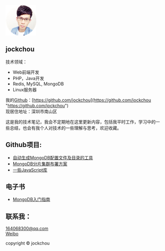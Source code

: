 <p><img class="logo" src="./img/head_small.png" alt="jockchou"></p>

## jockchou ##

技术领域：

- Web前端开发
- PHP，Java开发
- Redis, MySQL, MongoDB
- Linux服务器

我的[Github](https://github.com/jockchou "Github")：[https://github.com/jockchou](https://github.com/jockchou "https://github.com/jockchou")  
现居住地址：深圳市南山区  

这是我的技术笔记，我会不定期地在这里更新内容，包括我平时工作，学习中的一些总结，也会有我个人对技术的一些理解与思考，欢迎收藏。

## Github项目: ##

- [自动生成MongoDB配置文件及目录的工具](https://github.com/jockchou/mongodb-conf-generator "Github")  
- [MongoDB分片集群布署方案](https://github.com/jockchou/mongodb-sharded-cluster "Github")  
- [一些JavaScript库](https://github.com/jockchou/jslibs)  

## 电子书 ##

- [MongoDB入门指南](http://jockchou.gitbooks.io/getting-started-with-mongodb)
 
## 联系我： ##

[164068300@qq.com](164068300@qq.com "QQ")  
[Weibo](http://weibo.com/u/2558456121 "weibo")  

copyright © jockchou

